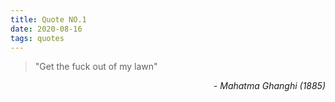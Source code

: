 ```yaml
---
title: Quote NO.1
date: 2020-08-16
tags: quotes
---
```


> "Get the fuck out of my lawn"

<div style="text-align: right"> <i>- Mahatma Ghanghi (1885)</i> </div>
